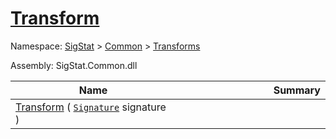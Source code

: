 # [Transform](./ApproximateOnlineFeatures-100663548.md)

Namespace: [SigStat]() > [Common](./../../README.md) > [Transforms](./../README.md)

Assembly: SigStat.Common.dll

| Name | Summary  |
| ------| -----------:|
| [Transform](./ApproximateOnlineFeatures-100663548.md) ( [`Signature`](./../../Signature.md) signature ) | <img width=225/>
